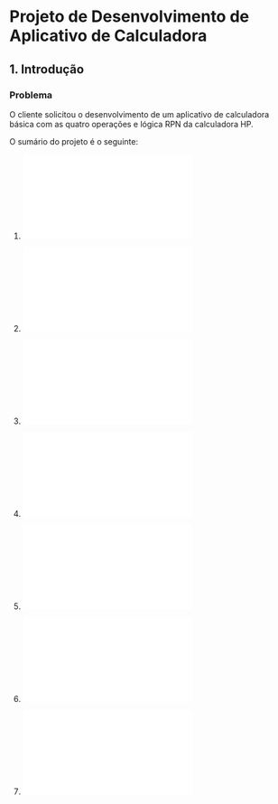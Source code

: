 # Projeto de Desenvolvimento de Aplicativo de Calculadora

## 1. Introdução


### Problema

O cliente solicitou o desenvolvimento de um aplicativo de calculadora básica com as quatro operações e lógica RPN da calculadora HP.

O sumário do projeto é o seguinte:

1. ![Documento de requisitos](documentoRequisitos.md)

2. ![Projeto de arquitetura](projArquitetura.md)

3. ![Projeto de dados](4projDados.md)

4. ![Projeto de algoritmos](5projAlgoritmos.md)

5. ![Plano de codificação e testes](6planoCodTestes.md)

6. ![Plano de implantação](7planoImplantacao.md)

7. ![Plano de manutenção](8planoManutencao.md)
